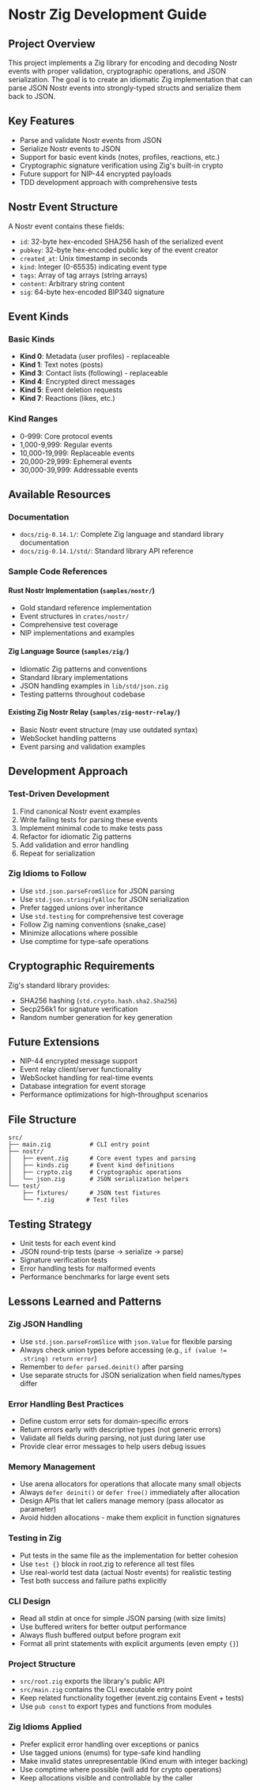 # Nostr Zig Development Guide

## Project Overview

This project implements a Zig library for encoding and decoding Nostr events with proper validation, cryptographic operations, and JSON serialization. The goal is to create an idiomatic Zig implementation that can parse JSON Nostr events into strongly-typed structs and serialize them back to JSON.

## Key Features

- Parse and validate Nostr events from JSON
- Serialize Nostr events to JSON
- Support for basic event kinds (notes, profiles, reactions, etc.)
- Cryptographic signature verification using Zig's built-in crypto
- Future support for NIP-44 encrypted payloads
- TDD development approach with comprehensive tests

## Nostr Event Structure

A Nostr event contains these fields:
- `id`: 32-byte hex-encoded SHA256 hash of the serialized event
- `pubkey`: 32-byte hex-encoded public key of the event creator
- `created_at`: Unix timestamp in seconds
- `kind`: Integer (0-65535) indicating event type
- `tags`: Array of tag arrays (string arrays)
- `content`: Arbitrary string content
- `sig`: 64-byte hex-encoded BIP340 signature

## Event Kinds

### Basic Kinds
- **Kind 0**: Metadata (user profiles) - replaceable
- **Kind 1**: Text notes (posts)
- **Kind 3**: Contact lists (following) - replaceable
- **Kind 4**: Encrypted direct messages
- **Kind 5**: Event deletion requests
- **Kind 7**: Reactions (likes, etc.)

### Kind Ranges
- 0-999: Core protocol events
- 1,000-9,999: Regular events
- 10,000-19,999: Replaceable events
- 20,000-29,999: Ephemeral events
- 30,000-39,999: Addressable events

## Available Resources

### Documentation
- `docs/zig-0.14.1/`: Complete Zig language and standard library documentation
- `docs/zig-0.14.1/std/`: Standard library API reference

### Sample Code References

#### Rust Nostr Implementation (`samples/nostr/`)
- Gold standard reference implementation
- Event structures in `crates/nostr/`
- Comprehensive test coverage
- NIP implementations and examples

#### Zig Language Source (`samples/zig/`)
- Idiomatic Zig patterns and conventions
- Standard library implementations
- JSON handling examples in `lib/std/json.zig`
- Testing patterns throughout codebase

#### Existing Zig Nostr Relay (`samples/zig-nostr-relay/`)
- Basic Nostr event structure (may use outdated syntax)
- WebSocket handling patterns
- Event parsing and validation examples

## Development Approach

### Test-Driven Development
1. Find canonical Nostr event examples
2. Write failing tests for parsing these events
3. Implement minimal code to make tests pass
4. Refactor for idiomatic Zig patterns
5. Add validation and error handling
6. Repeat for serialization

### Zig Idioms to Follow
- Use `std.json.parseFromSlice` for JSON parsing
- Use `std.json.stringifyAlloc` for JSON serialization
- Prefer tagged unions over inheritance
- Use `std.testing` for comprehensive test coverage
- Follow Zig naming conventions (snake_case)
- Minimize allocations where possible
- Use comptime for type-safe operations

## Cryptographic Requirements

Zig's standard library provides:
- SHA256 hashing (`std.crypto.hash.sha2.Sha256`)
- Secp256k1 for signature verification
- Random number generation for key generation

## Future Extensions

- NIP-44 encrypted message support
- Event relay client/server functionality
- WebSocket handling for real-time events
- Database integration for event storage
- Performance optimizations for high-throughput scenarios

## File Structure

```
src/
├── main.zig           # CLI entry point
├── nostr/
│   ├── event.zig      # Core event types and parsing
│   ├── kinds.zig      # Event kind definitions
│   ├── crypto.zig     # Cryptographic operations
│   └── json.zig       # JSON serialization helpers
└── test/
    ├── fixtures/      # JSON test fixtures
    └── *.zig         # Test files
```

## Testing Strategy

- Unit tests for each event kind
- JSON round-trip tests (parse → serialize → parse)
- Signature verification tests
- Error handling tests for malformed events
- Performance benchmarks for large event sets

## Lessons Learned and Patterns

### Zig JSON Handling
- Use `std.json.parseFromSlice` with `json.Value` for flexible parsing
- Always check union types before accessing (e.g., `if (value != .string) return error`)
- Remember to `defer parsed.deinit()` after parsing
- Use separate structs for JSON serialization when field names/types differ

### Error Handling Best Practices
- Define custom error sets for domain-specific errors
- Return errors early with descriptive types (not generic errors)
- Validate all fields during parsing, not just during later use
- Provide clear error messages to help users debug issues

### Memory Management
- Use arena allocators for operations that allocate many small objects
- Always `defer deinit()` or `defer free()` immediately after allocation
- Design APIs that let callers manage memory (pass allocator as parameter)
- Avoid hidden allocations - make them explicit in function signatures

### Testing in Zig
- Put tests in the same file as the implementation for better cohesion
- Use `test {}` block in root.zig to reference all test files
- Use real-world test data (actual Nostr events) for realistic testing
- Test both success and failure paths explicitly

### CLI Design
- Read all stdin at once for simple JSON parsing (with size limits)
- Use buffered writers for better output performance
- Always flush buffered output before program exit
- Format all print statements with explicit arguments (even empty `{}`)

### Project Structure
- `src/root.zig` exports the library's public API
- `src/main.zig` contains the CLI executable entry point
- Keep related functionality together (event.zig contains Event + tests)
- Use `pub const` to export types and functions from modules

### Zig Idioms Applied
- Prefer explicit error handling over exceptions or panics
- Use tagged unions (enums) for type-safe kind handling
- Make invalid states unrepresentable (Kind enum with integer backing)
- Use comptime where possible (will add for crypto operations)
- Keep allocations visible and controllable by the caller